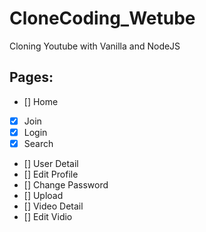 # CloneCoding_Wetube
 
Cloning Youtube with Vanilla and NodeJS

## Pages:

- [] Home
- [X] Join
- [X] Login
- [X] Search
- [] User Detail
- [] Edit Profile
- [] Change Password
- [] Upload
- [] Video Detail
- [] Edit Vidio

